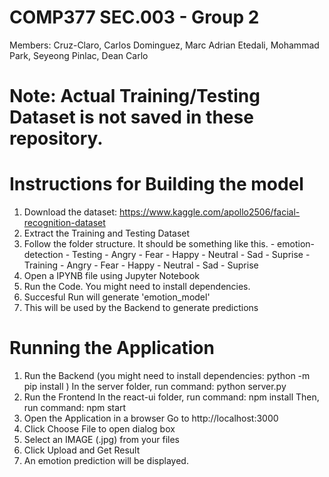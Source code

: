 # COMP377 SEC.003 - Group 2
Members:
        Cruz-Claro, Carlos
        Dominguez, Marc Adrian
        Etedali, Mohammad
        Park, Seyeong
        Pinlac, Dean Carlo

# Note: Actual Training/Testing Dataset is not saved in these repository.

# Instructions for Building the model
1. Download the dataset: https://www.kaggle.com/apollo2506/facial-recognition-dataset
2. Extract the Training and Testing Dataset
3. Follow the folder structure. It should be something like this.
        - emotion-detection
          - Testing
            - Angry
            - Fear
            - Happy
            - Neutral
            - Sad
            - Suprise
          - Training
            - Angry
            - Fear
            - Happy
            - Neutral
            - Sad
            - Suprise
4. Open a IPYNB file using Jupyter Notebook
5. Run the Code. You might need to install dependencies.
6. Succesful Run will generate 'emotion_model'
7. This will be used by the Backend to generate predictions

# Running the Application
1. Run the Backend (you might need to install dependencies: python -m pip install <missing-package-name>)
        In the server folder, run command: python server.py
2. Run the Frontend
        In the react-ui folder, run command: npm install
        Then, run command: npm start
3. Open the Application in a browser
        Go to http://localhost:3000
4. Click Choose File to open dialog box
5. Select an IMAGE (.jpg) from your files
6. Click Upload and Get Result
7. An emotion prediction will be displayed.
